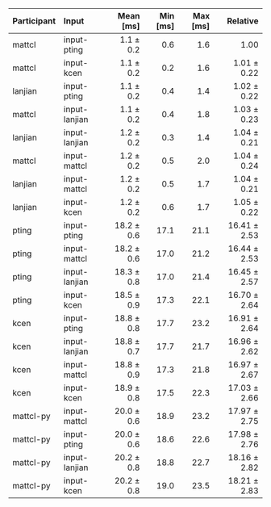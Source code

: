 | Participant | Input | Mean [ms] | Min [ms] | Max [ms] | Relative |
|:---|:---|---:|---:|---:|---:|
| mattcl | input-pting | 1.1 ± 0.2 | 0.6 | 1.6 | 1.00 |
| mattcl | input-kcen | 1.1 ± 0.2 | 0.2 | 1.6 | 1.01 ± 0.22 |
| lanjian | input-pting | 1.1 ± 0.2 | 0.4 | 1.4 | 1.02 ± 0.22 |
| mattcl | input-lanjian | 1.1 ± 0.2 | 0.4 | 1.8 | 1.03 ± 0.23 |
| lanjian | input-lanjian | 1.2 ± 0.2 | 0.3 | 1.4 | 1.04 ± 0.21 |
| mattcl | input-mattcl | 1.2 ± 0.2 | 0.5 | 2.0 | 1.04 ± 0.24 |
| lanjian | input-mattcl | 1.2 ± 0.2 | 0.5 | 1.7 | 1.04 ± 0.21 |
| lanjian | input-kcen | 1.2 ± 0.2 | 0.6 | 1.7 | 1.05 ± 0.22 |
| pting | input-pting | 18.2 ± 0.6 | 17.1 | 21.1 | 16.41 ± 2.53 |
| pting | input-mattcl | 18.2 ± 0.6 | 17.0 | 21.2 | 16.44 ± 2.53 |
| pting | input-lanjian | 18.3 ± 0.8 | 17.0 | 21.4 | 16.45 ± 2.57 |
| pting | input-kcen | 18.5 ± 0.9 | 17.3 | 22.1 | 16.70 ± 2.64 |
| kcen | input-pting | 18.8 ± 0.8 | 17.7 | 23.2 | 16.91 ± 2.64 |
| kcen | input-lanjian | 18.8 ± 0.7 | 17.7 | 21.7 | 16.96 ± 2.62 |
| kcen | input-mattcl | 18.8 ± 0.9 | 17.3 | 21.8 | 16.97 ± 2.67 |
| kcen | input-kcen | 18.9 ± 0.8 | 17.5 | 22.3 | 17.03 ± 2.66 |
| mattcl-py | input-mattcl | 20.0 ± 0.6 | 18.9 | 23.2 | 17.97 ± 2.75 |
| mattcl-py | input-pting | 20.0 ± 0.6 | 18.6 | 22.6 | 17.98 ± 2.76 |
| mattcl-py | input-lanjian | 20.2 ± 0.8 | 18.8 | 22.7 | 18.16 ± 2.82 |
| mattcl-py | input-kcen | 20.2 ± 0.8 | 19.0 | 23.5 | 18.21 ± 2.83 |
